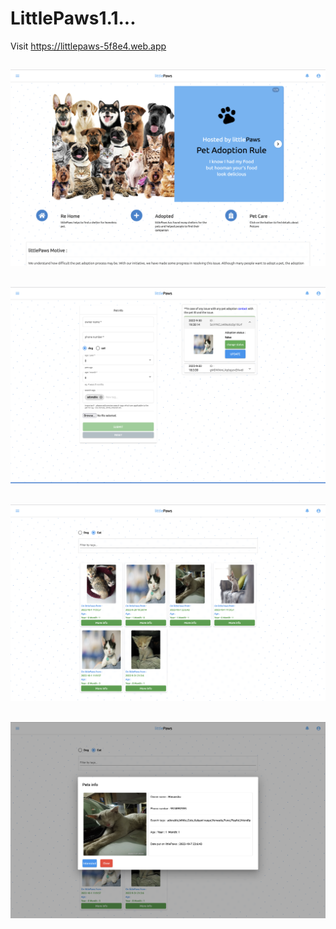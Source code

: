 # LittlePaws1.1...

Visit <a>https://littlepaws-5f8e4.web.app</a>

## ![littlepaws](./screenshots/1.png)

## ![littlepaws](./screenshots/2.png)

## ![littlePaws](./screenshots/3.png)

## ![littlePaws](./screenshots/4.png)

